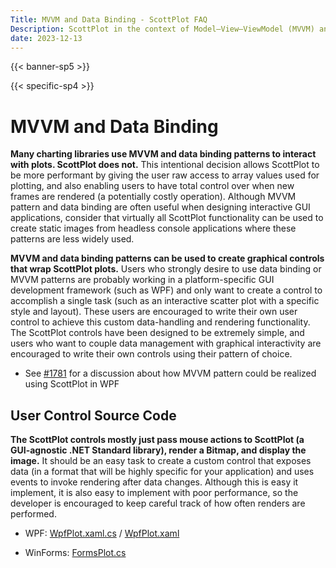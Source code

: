```yaml
---
Title: MVVM and Data Binding - ScottPlot FAQ
Description: ScottPlot in the context of Model–View–ViewModel (MVVM) and Data Binding Patterns
date: 2023-12-13
---
```


{{< banner-sp5 >}}

{{< specific-sp4 >}}

# MVVM and Data Binding

**Many charting libraries use MVVM and data binding patterns to interact with plots. ScottPlot does not.** This intentional decision allows ScottPlot to be more performant by giving the user raw access to array values used for plotting, and also enabling users to have total control over when new frames are rendered (a potentially costly operation). Although MVVM pattern and data binding are often useful when designing interactive GUI applications, consider that virtually all ScottPlot functionality can be used to create static images from headless console applications where these patterns are less widely used.

**MVVM and data binding patterns can be used to create graphical controls that wrap ScottPlot plots.** Users who strongly desire to use data binding or MVVM patterns are probably working in a platform-specific GUI development framework (such as WPF) and only want to create a control to accomplish a single task (such as an interactive scatter plot with a specific style and layout). These users are encouraged to write their own user control to achieve this custom data-handling and rendering functionality. The ScottPlot controls have been designed to be extremely simple, and users who want to couple data management with graphical interactivity are encouraged to write their own controls using their pattern of choice.

* See [#1781](https://github.com/ScottPlot/ScottPlot/issues/1781#issuecomment-1104310560) for a discussion about how MVVM pattern could be realized using ScottPlot in WPF

## User Control Source Code

**The ScottPlot controls mostly just pass mouse actions to ScottPlot (a GUI-agnostic .NET Standard library), render a Bitmap, and display the image.** It should be an easy task to create a custom control that exposes data (in a format that will be highly specific for your application) and uses events to invoke rendering after data changes. Although this is easy it implement, it is also easy to implement with poor performance, so the developer is encouraged to keep careful track of how often renders are performed.

* WPF: [WpfPlot.xaml.cs](https://github.com/ScottPlot/ScottPlot/blob/master/src/controls/ScottPlot.WPF/WpfPlot.xaml.cs) / [WpfPlot.xaml](https://github.com/ScottPlot/ScottPlot/blob/master/src/controls/ScottPlot.WPF/WpfPlot.xaml)

* WinForms: [FormsPlot.cs](https://github.com/ScottPlot/ScottPlot/blob/master/src/controls/ScottPlot.WinForms/FormsPlot.cs)
